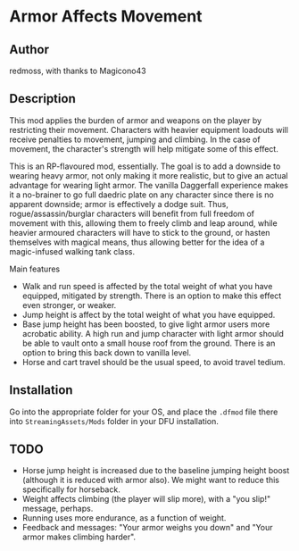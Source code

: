 # Armor Affects Movement

## Author

redmoss, with thanks to Magicono43

## Description

This mod applies the burden of armor and weapons on the player by restricting their movement. Characters with heavier equipment loadouts will receive penalties to movement, jumping and climbing. In the case of movement, the character's strength will help mitigate some of this effect.

This is an RP-flavoured mod, essentially. The goal is to add a downside to wearing heavy armor, not only making it more realistic, but to give an actual advantage for wearing light armor. The vanilla Daggerfall experience makes it a no-brainer to go full daedric plate on any character since there is no apparent downside; armor is effectively a dodge suit. Thus, rogue/assassin/burglar characters will benefit from full freedom of movement with this, allowing them to freely climb and leap around, while heavier armoured characters will have to stick to the ground, or hasten themselves with magical means, thus allowing better for the idea of a magic-infused walking tank class.

Main features

* Walk and run speed is affected by the total weight of what you have equipped, mitigated by strength. There is an option to make this effect even stronger, or weaker. 
* Jump height is affect by the total weight of what you have equipped.
* Base jump height has been boosted, to give light armor users more acrobatic ability. A high run and jump character with light armor should be able to vault onto a small house roof from the ground. There is an option to bring this back down to vanilla level.
* Horse and cart travel should be the usual speed, to avoid travel tedium.

## Installation

Go into the appropriate folder for your OS, and place the `.dfmod` file there into `StreamingAssets/Mods` folder in your DFU installation.

## TODO

- Horse jump height is increased due to the baseline jumping height boost (although it is reduced with armor also). We might want to reduce this specifically for horseback.
- Weight affects climbing (the player will slip more), with a "you slip!" message, perhaps.
- Running uses more endurance, as a function of weight.
- Feedback and messages: "Your armor weighs you down" and "Your armor makes climbing harder".
